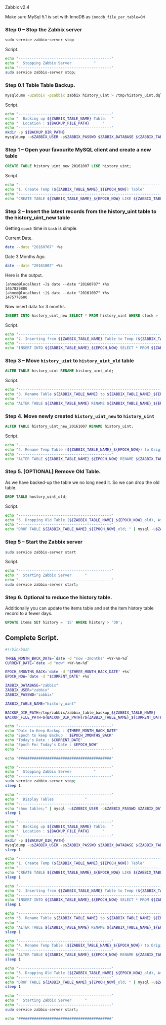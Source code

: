 


Zabbix v2.4

Make sure MySql 5.1 is set with InnoDB as `innodb_file_per_table=ON`

### Step 0 – Stop the Zabbix server

``` ruby
sudo service zabbix-server stop
```

Script.

``` sh
echo "------------------------------------------"
echo "	Stopping Zabbix Server			"
echo "------------------------------------------"
sudo service zabbix-server stop; 
```

### Step 0.1 Table Table Backup.

``` bash
mysqldumo -uzabbix -pzabbix zabbix history_uint > /tmp/history_uint.dql
```

Script.

``` sh
echo "------------------------------------------"
echo "	Backing up ${ZABBIX_TABLE_NAME} Table.	"
echo "	Location : ${BACKUP_FILE_PATH}		"
echo "------------------------------------------"
mkdir -p ${BACKUP_DIR_PATH}
mysqldump -u$ZABBIX_USER -p$ZABBIX_PASSWD $ZABBIX_DATABASE ${ZABBIX_TABLE_NAME} > ${BACKUP_FILE_PATH}
```

### Step 1 – Open your favourite MySQL client and create a new table

``` sql
CREATE TABLE history_uint_new_20161007 LIKE history_uint;
```

Script.

``` sh
echo "------------------------------------------------------------------"
echo "1. Create Temp (${ZABBIX_TABLE_NAME}_${EPOCH_NOW}) Table"
echo "------------------------------------------------------------------"
echo "CREATE TABLE ${ZABBIX_TABLE_NAME}_${EPOCH_NOW} LIKE ${ZABBIX_TABLE_NAME}; " | mysql -u$ZABBIX_USER -p$ZABBIX_PASSWD $ZABBIX_DATABASE;
```


### Step 2 – Insert the latest records from the history_uint table to the history_uint_new table

Getting `epoch` time in `bash` is simple. 

Current Date.

``` bash
date --date "20160707" +%s
```


Date 3 Months Ago.


``` bash
date --date "20161007" +%s
```

Here is the output.

```
[ahmed@localhost ~]$ date --date "20160707" +%s
1467829800
[ahmed@localhost ~]$ date --date "20161007" +%s
1475778600
```

Now insert data for 3 months.  

``` sql
INSERT INTO history_uint_new SELECT * FROM history_uint WHERE clock > '1413763200';
```

Script. 

``` sh
echo "------------------------------------------------------------------"
echo "2. Inserting from ${ZABBIX_TABLE_NAME} Table to Temp (${ZABBIX_TABLE_NAME}_${EPOCH_NOW}) Table"
echo "------------------------------------------------------------------"
echo "INSERT INTO ${ZABBIX_TABLE_NAME}_${EPOCH_NOW} SELECT * FROM ${ZABBIX_TABLE_NAME} WHERE clock > '${EPOCH_3MONTHS_BACK}'; " | mysql -u$ZABBIX_USER -p$ZABBIX_PASSWD $ZABBIX_DATABASE;
```


### Step 3 – Move `history_uint` to `history_uint_old` table

``` sql
ALTER TABLE history_uint RENAME history_uint_old;
```

Script.

``` sh
echo "------------------------------------------------------------------"
echo "3. Rename Table ${ZABBIX_TABLE_NAME} to ${ZABBIX_TABLE_NAME}_${EPOCH_NOW}_old"
echo "------------------------------------------------------------------"
echo "ALTER TABLE ${ZABBIX_TABLE_NAME} RENAME ${ZABBIX_TABLE_NAME}_${EPOCH_NOW}_old;" | mysql -u$ZABBIX_USER -p$ZABBIX_PASSWD $ZABBIX_DATABASE;
```

### Step 4. Move newly created `history_uint_new` to `history_uint` 

``` sql
ALTER TABLE history_uint_new_20161007 RENAME history_uint;
```

Script.

``` sh
echo "------------------------------------------"
echo "4. Rename Temp Table (${ZABBIX_TABLE_NAME}_${EPOCH_NOW}) to Original Table (${ZABBIX_TABLE_NAME})"
echo "------------------------------------------"
echo "ALTER TABLE ${ZABBIX_TABLE_NAME}_${EPOCH_NOW} RENAME ${ZABBIX_TABLE_NAME}; " | mysql -u$ZABBIX_USER -p$ZABBIX_PASSWD $ZABBIX_DATABASE;
```

### Step 5. [OPTIONAL] Remove Old Table. 

As we have backed-up the table we no long need it. So we can drop the old table.

``` sql
DROP TABLE hostory_uint_old;
```

Script.

``` sh
echo "------------------------------------------"
echo "5. Dropping Old Table (${ZABBIX_TABLE_NAME}_${EPOCH_NOW}_old), As we have already Backed it up. "
echo "------------------------------------------"
echo "DROP TABLE ${ZABBIX_TABLE_NAME}_${EPOCH_NOW}_old; " | mysql -u$ZABBIX_USER -p$ZABBIX_PASSWD $ZABBIX_DATABASE;
```


### Step 5 – Start the Zabbix server

``` bash
sudo service zabbix-server start
```

Script.

``` sh
echo "------------------------------------------"
echo "	Starting Zabbix Server		"
echo "------------------------------------------"
sudo service zabbix-server start;
```



### Step 6. Optional to reduce the history table. 

Additionally you can update the items table and set the item history table record to a fewer days.

``` sql
UPDATE items SET history = '15' WHERE history > '30';
```    
   
   
## Complete Script.
   
``` sh
#!/bin/bash

THREE_MONTH_BACK_DATE=`date -d "now -3months" +%Y-%m-%d`
CURRENT_DATE=`date -d "now" +%Y-%m-%d`

EPOCH_3MONTHS_BACK=`date -d "$THREE_MONTH_BACK_DATE" +%s`
EPOCH_NOW=`date -d "$CURRENT_DATE" +%s`

ZABBIX_DATABASE="zabbix"
ZABBIX_USER="zabbix"
ZABBIX_PASSWD="zabbix"

ZABBIX_TABLE_NAME="history_uint"

BACKUP_DIR_PATH=/tmp/zabbix/zabbix_table_backup_${ZABBIX_TABLE_NAME}
BACKUP_FILE_PATH=${BACKUP_DIR_PATH}/${ZABBIX_TABLE_NAME}_${CURRENT_DATE}_${EPOCH_NOW}.sql

echo "------------------------------------------"
echo "Date to Keep Backup : $THREE_MONTH_BACK_DATE"
echo "Epoch to keep Backup : $EPOCH_3MONTHS_BACK"
echo "Today's Date : $CURRENT_DATE"
echo "Epoch For Today's Date : $EPOCH_NOW"
echo "------------------------------------------"

echo "##########################################"

echo "------------------------------------------"
echo "	Stopping Zabbix Server			"
echo "------------------------------------------"
sudo service zabbix-server stop; 
sleep 1

echo "------------------------------------------"
echo "	Display Tables				"
echo "------------------------------------------"
echo "show tables;" | mysql -u$ZABBIX_USER -p$ZABBIX_PASSWD $ZABBIX_DATABASE;
sleep 1

echo "------------------------------------------"
echo "	Backing up ${ZABBIX_TABLE_NAME} Table.	"
echo "	Location : ${BACKUP_FILE_PATH}		"
echo "------------------------------------------"
mkdir -p ${BACKUP_DIR_PATH}
mysqldump -u$ZABBIX_USER -p$ZABBIX_PASSWD $ZABBIX_DATABASE ${ZABBIX_TABLE_NAME} > ${BACKUP_FILE_PATH}
sleep 1

echo "------------------------------------------------------------------"
echo "1. Create Temp (${ZABBIX_TABLE_NAME}_${EPOCH_NOW}) Table"
echo "------------------------------------------------------------------"
echo "CREATE TABLE ${ZABBIX_TABLE_NAME}_${EPOCH_NOW} LIKE ${ZABBIX_TABLE_NAME}; " | mysql -u$ZABBIX_USER -p$ZABBIX_PASSWD $ZABBIX_DATABASE;
sleep 1

echo "------------------------------------------------------------------"
echo "2. Inserting from ${ZABBIX_TABLE_NAME} Table to Temp (${ZABBIX_TABLE_NAME}_${EPOCH_NOW}) Table"
echo "------------------------------------------------------------------"
echo "INSERT INTO ${ZABBIX_TABLE_NAME}_${EPOCH_NOW} SELECT * FROM ${ZABBIX_TABLE_NAME} WHERE clock > '${EPOCH_3MONTHS_BACK}'; " | mysql -u$ZABBIX_USER -p$ZABBIX_PASSWD $ZABBIX_DATABASE;
sleep 1

echo "------------------------------------------------------------------"
echo "3. Rename Table ${ZABBIX_TABLE_NAME} to ${ZABBIX_TABLE_NAME}_${EPOCH_NOW}_old"
echo "------------------------------------------------------------------"
echo "ALTER TABLE ${ZABBIX_TABLE_NAME} RENAME ${ZABBIX_TABLE_NAME}_${EPOCH_NOW}_old;" | mysql -u$ZABBIX_USER -p$ZABBIX_PASSWD $ZABBIX_DATABASE;
sleep 1

echo "------------------------------------------"
echo "4. Rename Temp Table (${ZABBIX_TABLE_NAME}_${EPOCH_NOW}) to Original Table (${ZABBIX_TABLE_NAME})"
echo "------------------------------------------"
echo "ALTER TABLE ${ZABBIX_TABLE_NAME}_${EPOCH_NOW} RENAME ${ZABBIX_TABLE_NAME}; " | mysql -u$ZABBIX_USER -p$ZABBIX_PASSWD $ZABBIX_DATABASE;
sleep 1

echo "------------------------------------------"
echo "5. Dropping Old Table (${ZABBIX_TABLE_NAME}_${EPOCH_NOW}_old), As we have already Backed it up. "
echo "------------------------------------------"
echo "DROP TABLE ${ZABBIX_TABLE_NAME}_${EPOCH_NOW}_old; " | mysql -u$ZABBIX_USER -p$ZABBIX_PASSWD $ZABBIX_DATABASE;
sleep 1

echo "------------------------------------------"
echo "	Starting Zabbix Server		"
echo "------------------------------------------"
sudo service zabbix-server start;

echo "##########################################"
```